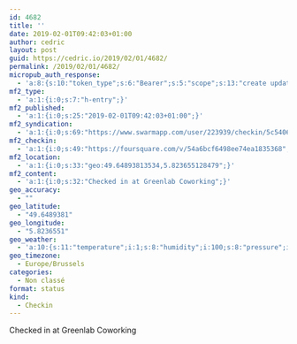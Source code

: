 ```yaml
---
id: 4682
title: ''
date: 2019-02-01T09:42:03+01:00
author: cedric
layout: post
guid: https://cedric.io/2019/02/01/4682/
permalink: /2019/02/01/4682/
micropub_auth_response:
  - 'a:8:{s:10:"token_type";s:6:"Bearer";s:5:"scope";s:13:"create update";s:2:"me";s:18:"https://cedric.io/";s:9:"issued_by";s:45:"https://cedric.io/wp-json/indieauth/1.0/token";s:9:"client_id";s:27:"https://ownyourswarm.p3k.io";s:9:"issued_at";i:1542614471;s:4:"user";i:1;s:13:"last_accessed";i:1549010540;}'
mf2_type:
  - 'a:1:{i:0;s:7:"h-entry";}'
mf2_published:
  - 'a:1:{i:0;s:25:"2019-02-01T09:42:03+01:00";}'
mf2_syndication:
  - 'a:1:{i:0;s:69:"https://www.swarmapp.com/user/223939/checkin/5c54065b4ac28a002cd3749d";}'
mf2_checkin:
  - 'a:1:{i:0;s:49:"https://foursquare.com/v/54a6bcf6498ee74ea1835368";}'
mf2_location:
  - 'a:1:{i:0;s:33:"geo:49.64893813534,5.823655128479";}'
mf2_content:
  - 'a:1:{i:0;s:32:"Checked in at Greenlab Coworking";}'
geo_accuracy:
  - ""
geo_latitude:
  - "49.6489381"
geo_longitude:
  - "5.8236551"
geo_weather:
  - 'a:10:{s:11:"temperature";i:1;s:8:"humidity";i:100;s:8:"pressure";i:989;s:10:"cloudiness";i:90;s:4:"wind";a:2:{s:5:"speed";d:2.1;s:6:"degree";i:120;}s:7:"summary";s:3:"fog";s:4:"icon";s:6:"wi-fog";s:10:"visibility";i:50;s:7:"sunrise";s:25:"2019-02-01T08:09:16+01:00";s:6:"sunset";s:25:"2019-02-01T17:31:11+01:00";}'
geo_timezone:
  - Europe/Brussels
categories:
  - Non classé
format: status
kind:
  - Checkin
---
```

Checked in at Greenlab Coworking
